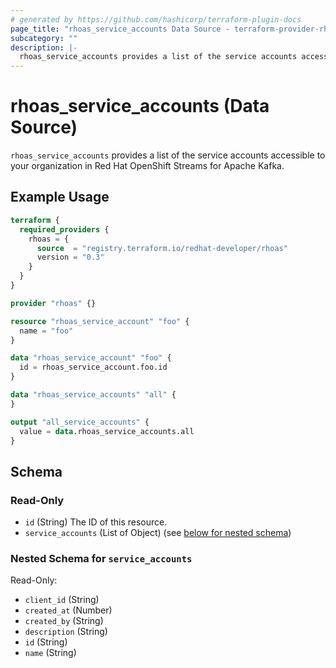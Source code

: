 ```yaml
---
# generated by https://github.com/hashicorp/terraform-plugin-docs
page_title: "rhoas_service_accounts Data Source - terraform-provider-rhoas"
subcategory: ""
description: |-
  rhoas_service_accounts provides a list of the service accounts accessible to your organization in Red Hat OpenShift Streams for Apache Kafka.
---
```


# rhoas_service_accounts (Data Source)

`rhoas_service_accounts` provides a list of the service accounts accessible to your organization in Red Hat OpenShift Streams for Apache Kafka.

## Example Usage

```terraform
terraform {
  required_providers {
    rhoas = {
      source  = "registry.terraform.io/redhat-developer/rhoas"
      version = "0.3"
    }
  }
}

provider "rhoas" {}

resource "rhoas_service_account" "foo" {
  name = "foo"
}

data "rhoas_service_account" "foo" {
  id = rhoas_service_account.foo.id
}

data "rhoas_service_accounts" "all" {
}

output "all_service_accounts" {
  value = data.rhoas_service_accounts.all
}
```

<!-- schema generated by tfplugindocs -->
## Schema

### Read-Only

- `id` (String) The ID of this resource.
- `service_accounts` (List of Object) (see [below for nested schema](#nestedatt--service_accounts))

<a id="nestedatt--service_accounts"></a>
### Nested Schema for `service_accounts`

Read-Only:

- `client_id` (String)
- `created_at` (Number)
- `created_by` (String)
- `description` (String)
- `id` (String)
- `name` (String)


